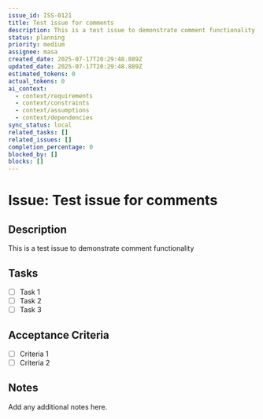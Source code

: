 ```yaml
---
issue_id: ISS-0121
title: Test issue for comments
description: This is a test issue to demonstrate comment functionality
status: planning
priority: medium
assignee: masa
created_date: 2025-07-17T20:29:48.889Z
updated_date: 2025-07-17T20:29:48.889Z
estimated_tokens: 0
actual_tokens: 0
ai_context:
  - context/requirements
  - context/constraints
  - context/assumptions
  - context/dependencies
sync_status: local
related_tasks: []
related_issues: []
completion_percentage: 0
blocked_by: []
blocks: []
---
```


# Issue: Test issue for comments

## Description
This is a test issue to demonstrate comment functionality

## Tasks
- [ ] Task 1
- [ ] Task 2
- [ ] Task 3

## Acceptance Criteria
- [ ] Criteria 1
- [ ] Criteria 2

## Notes
Add any additional notes here.
